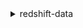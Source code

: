 <details><summary>redshift-data</summary><blockquote>

- **<details><summary>cancel-statement</summary><blockquote>**

  * --id
  * --cli-input-json
  * --cli-input-yaml
  * --generate-cli-skeleton


- **<details><summary>describe-statement</summary><blockquote>**

  * --id
  * --cli-input-json
  * --cli-input-yaml
  * --generate-cli-skeleton


- **<details><summary>describe-table</summary><blockquote>**

  * --cluster-identifier
  * --connected-database
  * --database
  * --db-user
  * --schema
  * --secret-arn
  * --table
  * --cli-input-json
  * --cli-input-yaml
  * --starting-token
  * --page-size
  * --max-items
  * --generate-cli-skeleton


- **<details><summary>execute-statement</summary><blockquote>**

  * --cluster-identifier
  * --database
  * --db-user
  * --parameters
  * --secret-arn
  * --sql
  * --statement-name
  * --with-event
  * --no-with-event
  * --cli-input-json
  * --cli-input-yaml
  * --generate-cli-skeleton


- **<details><summary>get-statement-result</summary><blockquote>**

  * --id
  * --cli-input-json
  * --cli-input-yaml
  * --starting-token
  * --max-items
  * --generate-cli-skeleton


- **<details><summary>help</summary><blockquote>**

  * 


- **<details><summary>list-databases</summary><blockquote>**

  * --cluster-identifier
  * --database
  * --db-user
  * --secret-arn
  * --cli-input-json
  * --cli-input-yaml
  * --starting-token
  * --page-size
  * --max-items
  * --generate-cli-skeleton


- **<details><summary>list-schemas</summary><blockquote>**

  * --cluster-identifier
  * --connected-database
  * --database
  * --db-user
  * --schema-pattern
  * --secret-arn
  * --cli-input-json
  * --cli-input-yaml
  * --starting-token
  * --page-size
  * --max-items
  * --generate-cli-skeleton


- **<details><summary>list-statements</summary><blockquote>**

  * --role-level
  * --no-role-level
  * --statement-name
  * --status
  * --cli-input-json
  * --cli-input-yaml
  * --starting-token
  * --page-size
  * --max-items
  * --generate-cli-skeleton


- **<details><summary>list-tables</summary><blockquote>**

  * --cluster-identifier
  * --connected-database
  * --database
  * --db-user
  * --schema-pattern
  * --secret-arn
  * --table-pattern
  * --cli-input-json
  * --cli-input-yaml
  * --starting-token
  * --page-size
  * --max-items
  * --generate-cli-skeleton


</blockquote></details>
</blockquote></details>
</blockquote></details>
</blockquote></details>
</blockquote></details>
</blockquote></details>
</blockquote></details>
</blockquote></details>
</blockquote></details>
</blockquote></details>
</blockquote></details>

